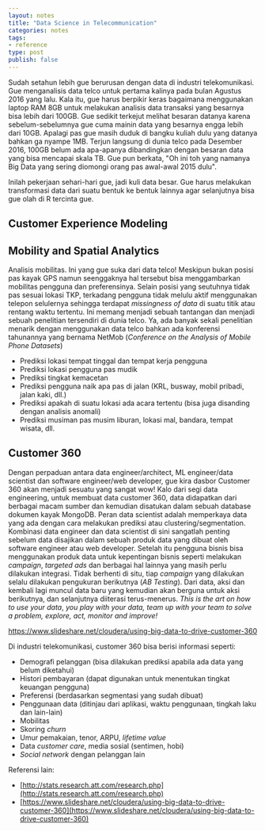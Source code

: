 ```yaml
---
layout: notes
title: "Data Science in Telecommunication"
categories: notes
tags:
- reference
type: post
publish: false
---
```


Sudah setahun lebih gue berurusan dengan data di industri telekomunikasi. Gue menganalisis data telco untuk pertama kalinya pada bulan Agustus 2016 yang lalu. Kala itu, gue harus berpikir keras bagaimana menggunakan laptop RAM 8GB untuk melakukan analisis data transaksi yang besarnya bisa lebih dari 100GB. Gue sedikit terkejut melihat besaran datanya karena sebelum-sebelumnya gue cuma mainin data yang besarnya engga lebih dari 10GB. Apalagi pas gue masih duduk di bangku kuliah dulu yang datanya bahkan ga nyampe 1MB. Terjun langsung di dunia telco pada Desember 2016, 100GB belum ada apa-apanya dibandingkan dengan besaran data yang bisa mencapai skala TB. Gue pun berkata, "Oh ini toh yang namanya Big Data yang sering diomongi orang pas awal-awal 2015 dulu".

Inilah pekerjaan sehari-hari gue, jadi kuli data besar. Gue harus melakukan transformasi data dari suatu bentuk ke bentuk lainnya agar selanjutnya bisa gue olah di R tercinta gue.

## Customer Experience Modeling

## Mobility and Spatial Analytics

Analisis mobilitas. Ini yang gue suka dari data telco! Meskipun bukan posisi pas kayak GPS namun seenggaknya hal tersebut bisa menggambarkan mobilitas pengguna dan preferensinya. Selain posisi yang seutuhnya tidak pas sesuai lokasi TKP, terkadang pengguna tidak melulu aktif menggunakan telepon selulernya sehingga terdapat *missingness of data* di suatu titik atau rentang waktu tertentu. Ini memang menjadi sebuah tantangan dan menjadi sebuah penelitian tersendiri di dunia telco. Ya, ada banyak sekali penelitian menarik dengan menggunakan data telco bahkan ada konferensi tahunannya yang bernama NetMob (*Conference on the Analysis of Mobile Phone Datasets*)

- Prediksi lokasi tempat tinggal dan tempat kerja pengguna
- Prediksi lokasi pengguna pas mudik
- Prediksi tingkat kemacetan
- Prediksi pengguna naik apa pas di jalan (KRL, busway, mobil pribadi, jalan kaki, dll.)
- Prediksi apakah di suatu lokasi ada acara tertentu (bisa juga disanding dengan analisis anomali)
- Prediksi musiman pas musim liburan, lokasi mal, bandara, tempat wisata, dll.

## Customer 360

Dengan perpaduan antara data engineer/architect, ML engineer/data scientist dan software engineer/web developer, gue kira dasbor Customer 360 akan menjadi sesuatu yang sangat wow! Kalo dari segi data engineering, untuk membuat data customer 360, data didapatkan dari berbagai macam sumber dan kemudian disatukan dalam sebuah database dokumen kayak MongoDB. Peran data scientist adalah memperkaya data yang ada dengan cara melakukan prediksi atau clustering/segmentation. Kombinasi data engineer dan data scientist di sini sangatlah penting sebelum data disajikan dalam sebuah produk data yang dibuat oleh software engineer atau web developer. Setelah itu pengguna bisnis bisa menggunakan produk data untuk kepentingan bisnis seperti melakukan *campaign*, *targeted ads* dan berbagai hal lainnya yang masih perlu dilakukan integrasi. Tidak berhenti di situ, tiap *campaign* yang dilakukan selalu dilakukan pengukuran berikutnya (*AB Testing*). Dari data, aksi dan kembali lagi muncul data baru yang kemudian akan berguna untuk aksi berikutnya, dan selanjutnya diiterasi terus-menerus. *This is the art on how to use your data*, *you play with your data, team up with your team to solve a problem, explore, act, monitor and improve!*

https://www.slideshare.net/cloudera/using-big-data-to-drive-customer-360

Di industri telekomunikasi, customer 360 bisa berisi informasi seperti:

- Demografi pelanggan (bisa dilakukan prediksi apabila ada data yang belum diketahui)
- Histori pembayaran (dapat digunakan untuk menentukan tingkat keuangan pengguna)
- Preferensi (berdasarkan segmentasi yang sudah dibuat)
- Penggunaan data (ditinjau dari aplikasi, waktu penggunaan, tingkah laku dan lain-lain)
- Mobilitas
- Skoring *churn*
- Umur pemakaian, tenor, ARPU, *lifetime value*
- Data *customer care*, media sosial (sentimen, hobi)
- *Social network* dengan pelanggan lain

Referensi lain:
- [http://stats.research.att.com/research.php](http://stats.research.att.com/research.php)
- [https://www.slideshare.net/cloudera/using-big-data-to-drive-customer-360](https://www.slideshare.net/cloudera/using-big-data-to-drive-customer-360)



